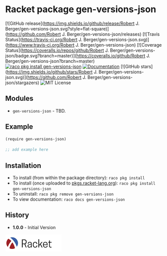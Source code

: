 # Racket package gen-versions-json

[![GitHub release](https://img.shields.io/github/release/Robert J. Berger/gen-versions-json.svg?style=flat-square)](https://github.com/Robert J. Berger/gen-versions-json/releases)
[![Travis Status](https://travis-ci.org/Robert J. Berger/gen-versions-json.svg)](https://www.travis-ci.org/Robert J. Berger/gen-versions-json)
[![Coverage Status](https://coveralls.io/repos/github/Robert J. Berger/gen-versions-json/badge.svg?branch=master)](https://coveralls.io/github/Robert J. Berger/gen-versions-json?branch=master)
[![raco pkg install gen-versions-json](https://img.shields.io/badge/raco%20pkg%20install-rml--core-blue.svg)](http://pkgs.racket-lang.org/package/gen-versions-json)
[![Documentation](https://img.shields.io/badge/raco%20docs-rml--core-blue.svg)](http://docs.racket-lang.org/gen-versions-json/index.html)
[![GitHub stars](https://img.shields.io/github/stars/Robert J. Berger/gen-versions-json.svg)](https://github.com/Robert J. Berger/gen-versions-json/stargazers)
![MIT License](https://img.shields.io/badge/license-MIT-118811.svg)



## Modules

* `gen-versions-json` - TBD.

## Example

```scheme
(require gen-versions-json)

;; add example here
```


## Installation

* To install (from within the package directory): `raco pkg install`
* To install (once uploaded to [pkgs.racket-lang.org](https://pkgs.racket-lang.org/)): `raco pkg install gen-versions-json`
* To uninstall: `raco pkg remove gen-versions-json`
* To view documentation: `raco docs gen-versions-json`

## History

* **1.0.0** - Initial Version

[![Racket Language](https://raw.githubusercontent.com/johnstonskj/racket-scaffold/master/scaffold/plank-files/racket-lang.png)](https://racket-lang.org/)
